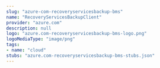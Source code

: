 ```yaml
---
slug: "azure-com-recoveryservicesbackup-bms"
name: "RecoveryServicesBackupClient"
provider: "azure.com"
description: null
logo: "azure.com-recoveryservicesbackup-bms-logo.png"
logoMediaType: "image/png"
tags:
- name: "cloud"
stubs: "azure.com-recoveryservicesbackup-bms-stubs.json"
---
```


